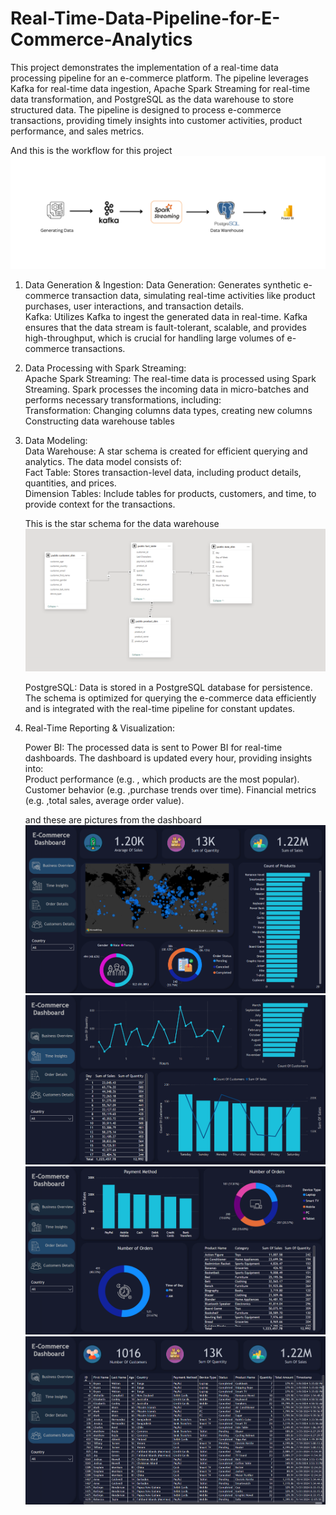 # Real-Time-Data-Pipeline-for-E-Commerce-Analytics

This project demonstrates the implementation of a real-time data processing pipeline for an e-commerce platform. The pipeline leverages Kafka for real-time data ingestion, Apache Spark Streaming for real-time data transformation, and PostgreSQL as the data warehouse to store structured data. The pipeline is designed to process e-commerce transactions, providing timely insights into customer activities, product performance, and sales metrics.

And this is the workflow for this project
![Alt text for the image](images/Wrokflow.png)

1. Data Generation & Ingestion:
    Data Generation: Generates synthetic e-commerce transaction data, simulating real-time activities like product purchases, user interactions, and transaction details.                                             
    Kafka: Utilizes Kafka to ingest the generated data in real-time. Kafka ensures that the data stream is fault-tolerant, scalable, and provides high-throughput, which is crucial for handling large volumes of e-              commerce transactions.

2. Data Processing with Spark Streaming:                                                                                                                                                                                
        Apache Spark Streaming: The real-time data is processed using Spark Streaming. Spark processes the incoming data in micro-batches and performs necessary transformations, including:                            
               Transformation: Changing columns data types, creating new columns 
               Constructing data warehouse tables
3. Data Modeling:                                                                                                                                                                                                        
        Data Warehouse: A star schema is created for efficient querying and analytics. The data model consists of:                                                                                                                                                                                                                
              Fact Table: Stores transaction-level data, including product details, quantities, and prices.                                                                                                                                                                                                                  
              Dimension Tables: Include tables for products, customers, and time, to provide context for the transactions.

   This is the star schema for the data warehouse
   ![Alt text for the image](images/Star_Schema.png)

   PostgreSQL: Data is stored in a PostgreSQL database for persistence. The schema is optimized for querying the e-commerce data efficiently and is integrated with the real-time pipeline for constant updates.

5. Real-Time Reporting & Visualization:
   
    Power BI: The processed data is sent to Power BI for real-time dashboards. The dashboard is updated every hour, providing insights into:                                                                            
          Product performance (e.g. , which products are the most popular).
          Customer behavior (e.g. ,purchase trends over time).
          Financial metrics (e.g. ,total sales, average order value).

   and these are pictures from the dashboard
   ![Alt text for the image](images/dash1.png)
   ![Alt text for the image](images/dash2.png)
   ![Alt text for the image](images/dash3.png)
   ![Alt text for the image](images/dash4.png)
   
